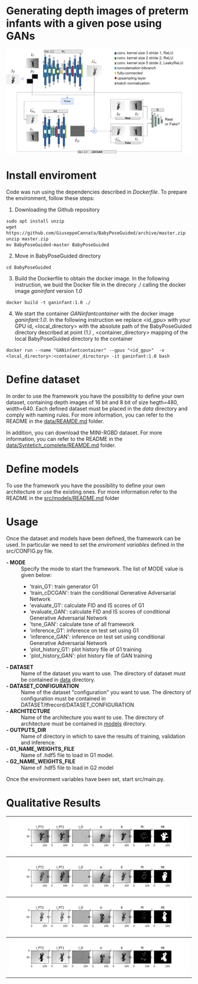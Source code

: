 
# Generating depth images of preterm infants with a given pose using GANs

<img src="./resources/workflow.png">

# Install enviroment

Code was run using the dependencies described in <i>Dockerfile</i>. To prepare the environment, follow these steps:

1. Downloading the Github repository
```
sudo apt install unzip
wget https://github.com/GiuseppeCannata/BabyPoseGuided/archive/master.zip
unzip master.zip
mv BabyPoseGuided-master BabyPoseGuided
```
2. Move in BabyPoseGuided directory
```
cd BabyPoseGuided
```
3. Build the Dockerfile to obtain the docker image. In the following instruction, we buid the Docker file in the direcory ./ calling the docker image <i>ganinfant</i> version <i>1.0</i>
```
docker build -t ganinfant:1.0 ./
```
4. We start the container <i>GANinfantcontainer</i> with the docker image <i>ganinfant:1.0</i>. 
In the following instruction we replace <id_gpu> with your GPU id, <local_directory> with the absolute path of the 
BabyPoseGuided directory described at point (1.) , <container_directory> mapping of the local BabyPoseGuided 
directory to the container
```
docker run --name "GANinfantcontainer" --gpus "<id_gpu>"  -v <local_directory>:<container_directory> -it ganinfant:1.0 bash 
```

# Define dataset
In order to use the framework you have the possibility to define your own dataset, containing depth images of 16 bit and 8 bit of size hegth=480, width=640. Each defined dataset must be placed in the <i>data</i> directory and comply with naming rules. 
For more information, you can refer to the README in the 
<a href="https://github.com/GiuseppeCannata/BabyPoseGuided/tree/master/data">data/REAMDE.md</a> folder.

In addition, you can download the MINI-RGBD dataset. 
For more information, you can refer to the README in the 
<a href="https://github.com/GiuseppeCannata/BabyPoseGuided/tree/master/data/Syntetich_complete">data/Syntetich_complete/REAMDE.md</a> folder.

# Define models
To use the framework you have the possibility to define your own architecture or use the existing ones.
For more information refer to the README in the 
<a href="https://github.com/GiuseppeCannata/BabyPoseGuided/tree/master/src/models">src/models/README.md</a> folder

# Usage
Once the dataset and models have been defined, the framework can be used.
In particular we need to set the <i>enviroment variables</i> defined in the src/CONFIG.py file.

<dl>
<dt><b>- MODE</b></dt>
<dd>
Specify the mode to start the framework. The list of MODE value is given below:
    <ul>
        <li>'train_G1': train generator G1 </li> 
        <li>'train_cDCGAN': train the conditional Generative Adversarial Network </li>
        <li>'evaluate_G1': calculate FID and IS scores of G1 </li>
        <li>'evaluate_GAN': calculate FID and IS scores of conditional Generative Adversarial Network </li>
        <li>'tsne_GAN': calculate tsne of all framework </li>
        <li>'inference_G1': inference on test set using G1 </li>
        <li>'inference_GAN': inference on test set using conditional Generative Adversarial Network </li>
		<li>'plot_history_G1':  plot history file of G1 training</li>
		<li>'plot_history_GAN': plot history file of GAN training</li>
    </ul>
</dd>

<dt><b>- DATASET</b></dt>
<dd>
Name of the dataset you want to use. 
The directory of dataset must be contained in <a href="https://github.com/GiuseppeCannata/BabyPoseGuided/tree/master/data">data</a> directory.
</dd>

<dt><b>- DATASET_CONFIGURATION</b></dt>
<dd>
Name of the dataset "configuration" you want to use. 
The directory of configuration must be contained in DATASET/tfrecord/DATASET_CONFIGURATION
</dd>

<dt><b>- ARCHITECTURE</b></dt>
<dd>
Name of the architecture you want to use. 
The directory of architecture must be contained in <a href="https://github.com/GiuseppeCannata/BabyPoseGuided/tree/master/src/models">models</a> directory.
</dd>

<dt><b>- OUTPUTS_DIR</b></dt>
<dd>
Name of directory in which to save the results of training, validation and inference.
</dd>

<dt><b>- G1_NAME_WEIGHTS_FILE </b></dt>
<dd>
Name of .hdf5 file to load in G1 model. 
</dd>

<dt><b>- G2_NAME_WEIGHTS_FILE</b></dt>
<dd>
Name of .hdf5 file to load in G2 model
</dd>

</dl>

Once the environment variables have been set, start src/main.py.


# Qualitative Results

<table>
    <tr><th><img src="./resources/220-pz108_00100-pz104_00100.png"></th></tr>
	<tr><th><img src="./resources/231-pz108_00155-pz104_00155.png"></th></tr>
	<tr><th><img src="./resources/362-pz108_00810-pz104_00810.png"></th></tr>
	<tr><th><img src="./resources/389-pz108_00945-pz104_00945.png"></th></tr>
</table>





